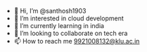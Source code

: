 - 👋 Hi, I’m @santhosh1903
- 👀 I’m interested in cloud development
- 🌱 I’m currently learning in india
- 💞️ I’m looking to collaborate on tech era
- 📫 How to reach me 9921008132@klu.ac.in

<!---
santhosh1903/santhosh1903 is a ✨ special ✨ repository because its `README.md` (this file) appears on your GitHub profile.
You can click the Preview link to take a look at your changes.
--->
